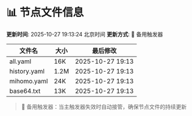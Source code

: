 # 📊 节点文件信息

**更新时间**: 2025-10-27 19:13:24 北京时间
**更新方式**: 🔄 备用触发器

| 文件名 | 大小 | 最后修改 |
|--------|------|----------|
| all.yaml | 16K | 2025-10-27 19:13 |
| history.yaml | 1.2M | 2025-10-27 19:13 |
| mihomo.yaml | 24K | 2025-10-27 19:13 |
| base64.txt | 13K | 2025-10-27 19:13 |

> 🔄 备用触发器：当主触发器失效时自动接管，确保节点文件的持续更新
